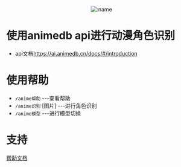 </div>

<div align="center">

![:name](https://count.getloli.com/@anime_trace?name=anime_trace&theme=booru-jaypee&padding=7&offset=-5&align=top&scale=1&pixelated=1&darkmode=auto&num=1)

</div>

# 使用animedb api进行动漫角色识别
- api文档<https://ai.animedb.cn/docs/#/introduction>

# 使用帮助
- `/anime帮助` ---查看帮助
- `/anime识别` [图片] ---进行角色识别
- `/anime模型` ---进行模型切换



# 支持
[帮助文档](https://astrbot.soulter.top/center/docs/%E5%BC%80%E5%8F%91/%E6%8F%92%E4%BB%B6%E5%BC%80%E5%8F%91/
)
